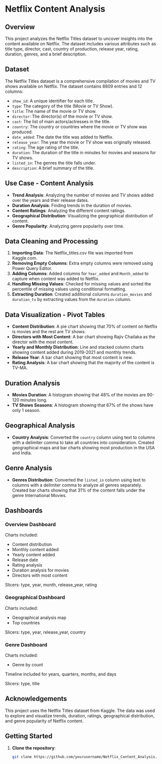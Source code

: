 # Netflix Content Analysis

## Overview

This project analyzes the Netflix Titles dataset to uncover insights into the content available on Netflix. The dataset includes various attributes such as title type, director, cast, country of production, release year, rating, duration, genres, and a brief description. 

## Dataset

The Netflix Titles dataset is a comprehensive compilation of movies and TV shows available on Netflix. The dataset contains 8809 entries and 12 columns:
- `show_id`: A unique identifier for each title.
- `type`: The category of the title (Movie or TV Show).
- `title`: The name of the movie or TV show.
- `director`: The director(s) of the movie or TV show.
- `cast`: The list of main actors/actresses in the title.
- `country`: The country or countries where the movie or TV show was produced.
- `date_added`: The date the title was added to Netflix.
- `release_year`: The year the movie or TV show was originally released.
- `rating`: The age rating of the title.
- `duration`: The duration of the title in minutes for movies and seasons for TV shows.
- `listed_in`: The genres the title falls under.
- `description`: A brief summary of the title.

## Use Case - Content Analysis

- **Trend Analysis**: Analyzing the number of movies and TV shows added over the years and their release dates.
- **Duration Analysis**: Finding trends in the duration of movies.
- **Content Ratings**: Analyzing the different content ratings.
- **Geographical Distribution**: Visualizing the geographical distribution of content.
- **Genre Popularity**: Analyzing genre popularity over time.

## Data Cleaning and Processing

1. **Importing Data**: The Netflix_titles.csv file was imported from Kaggle.com.
2. **Removing Empty Columns**: Extra empty columns were removed using Power Query Editor.
3. **Adding Columns**: Added columns for `Year_added` and `Month_added` to capture when content was added to Netflix.
4. **Handling Missing Values**: Checked for missing values and sorted the percentile of missing values using conditional formatting.
5. **Extracting Duration**: Created additional columns `duration_movies` and `duration_tv` by extracting values from the `duration` column.

## Data Visualization - Pivot Tables

- **Content Distribution**: A pie chart showing that 70% of content on Netflix is movies and the rest are TV shows.
- **Directors with Most Content**: A bar chart showing Rajiv Chailaka as the director with the most content.
- **Yearly and Monthly Distribution**: Line and stacked column charts showing content added during 2019-2021 and monthly trends.
- **Release Year**: A bar chart showing that most content is new.
- **Rating Analysis**: A bar chart showing that the majority of the content is TV-MA.

## Duration Analysis

- **Movies Duration**: A histogram showing that 48% of the movies are 90-120 minutes long.
- **TV Shows Seasons**: A histogram showing that 67% of the shows have only 1 season.

## Geographical Analysis

- **Country Analysis**: Converted the `country` column using text to columns with a delimiter comma to take all countries into consideration. Created geographical maps and bar charts showing most production in the USA and India.

## Genre Analysis

- **Genres Distribution**: Converted the `listed_in` column using text to columns with a delimiter comma to analyze all genres separately. Created bar charts showing that 31% of the content falls under the genre International Movies.

## Dashboards

### Overview Dashboard
Charts included:
- Content distribution
- Monthly content added
- Yearly content added
- Release date
- Rating analysis
- Duration analysis for movies
- Directors with most content

Slicers: type, year, month, release_year, rating

### Geographical Dashboard
Charts included:
- Geographical analysis map
- Top countries

Slicers: type, year, release_year, country

### Genre Dashboard
Charts included:
- Genre by count

Timeline included for years, quarters, months, and days

Slicers: type, title

## Acknowledgements

This project uses the Netflix Titles dataset from Kaggle. The data was used to explore and visualize trends, duration, ratings, geographical distribution, and genre popularity of Netflix content.

## Getting Started

1. **Clone the repository**: 
   ```sh
   git clone https://github.com/yourusername/Netflix_Content_Analysis.git
